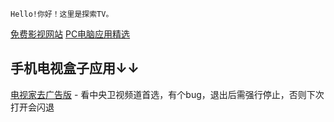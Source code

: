     Hello!你好！这里是探索TV。
    
[免费影视网站](index.md) [PC电脑应用精选](pcsoft.md)

## 手机电视盒子应用↓↓
[电视家去广告版](https://tywanji.lanzouo.com/iChxix3jikd) - 看中央卫视频道首选，有个bug，退出后需强行停止，否则下次打开会闪退
